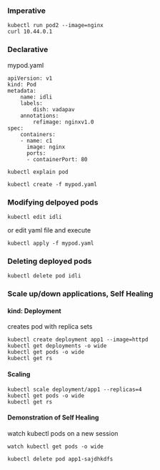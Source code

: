 ### Imperative
```
kubectl run pod2 --image=nginx  
curl 10.44.0.1                                         
```

### Declarative
mypod.yaml
```
apiVersion: v1
kind: Pod
metadata:
    name: idli
    labels:
        dish: vadapav
    annotations:
        refimage: nginxv1.0
spec:
    containers:
    - name: c1
      image: nginx
      ports:
      - containerPort: 80
```

```
kubectl explain pod
```

```
kubectl create -f mypod.yaml  
```

### Modifying delpoyed pods
```
kubectl edit idli
```
or
edit yaml file
and execute
```
kubectl apply -f mypod.yaml
```

### Deleting deployed pods
```
kubectl delete pod idli
```

### Scale up/down applications, Self Healing

#### kind: Deployment
creates pod with replica sets
```
kubectl create deployment app1 --image=httpd
kubectl get deployments -o wide
kubectl get pods -o wide
kubectl get rs
```

#### Scaling
```
kubectl scale deployment/app1 --replicas=4
kubectl get pods -o wide
kubectl get rs
```

#### Demonstration of Self Healing
watch kubectl pods on a new session
```
watch kubectl get pods -o wide
```

```
kubectl delete pod app1-sajdhkdfs
```



